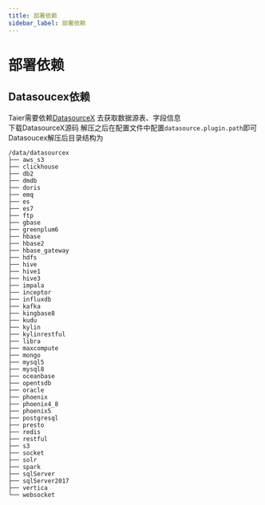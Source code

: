 ```yaml
---
title: 部署依赖
sidebar_label: 部署依赖
---
```


# 部署依赖

## Datasoucex依赖

Taier需要依赖[DatasourceX](https://github.com/DTStack/DatasourceX/releases/tag) 去获取数据源表、字段信息  
下载DatasourceX源码 解压之后在配置文件中配置`datasource.plugin.path`即可   
Datasoucex解压后目录结构为

```shell
/data/datasourcex
├── aws_s3
├── clickhouse
├── db2
├── dmdb
├── doris
├── emq
├── es
├── es7
├── ftp
├── gbase
├── greenplum6
├── hbase
├── hbase2
├── hbase_gateway
├── hdfs
├── hive
├── hive1
├── hive3
├── impala
├── inceptor
├── influxdb
├── kafka
├── kingbase8
├── kudu
├── kylin
├── kylinrestful
├── libra
├── maxcompute
├── mongo
├── mysql5
├── mysql8
├── oceanbase
├── opentsdb
├── oracle
├── phoenix
├── phoenix4_8
├── phoenix5
├── postgresql
├── presto
├── redis
├── restful
├── s3
├── socket
├── solr
├── spark
├── sqlServer
├── sqlServer2017
├── vertica
└── websocket
```

